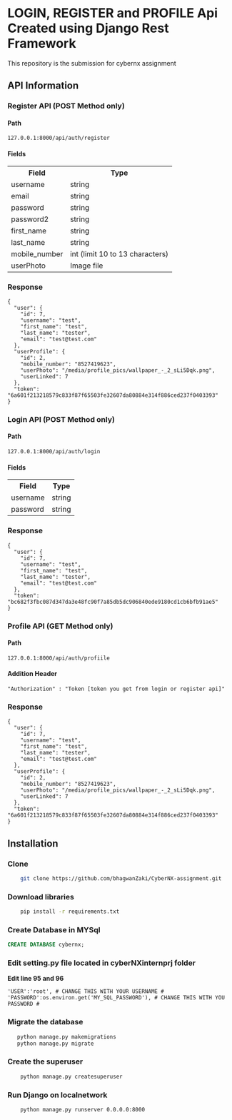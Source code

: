 # LOGIN, REGISTER and PROFILE Api Created using Django Rest Framework

This repository is the submission for cybernx assignment

## API Information

### Register API (POST Method only)

<h4>
    Path
</h4>

```
127.0.0.1:8000/api/auth/register
```
<h4>
    Fields
</h4>

<table>
    <tr>
        <th>Field</th>
        <th>Type</th>
    </tr>
    <tr>
        <td>
            username
        </td>
        <td>
            string
        </td>
    </tr>
     <tr>
        <td>
            email
        </td>
        <td>
            string
        </td>
    </tr>
     <tr>
        <td>
            password
        </td>
        <td>
            string
        </td>
    </tr>
    <tr>
        <td>
            password2
        </td>
        <td>
            string
        </td>
    </tr>
     <tr>
        <td>
            first_name
        </td>
        <td>
            string
        </td>
    </tr>
     <tr>
        <td>
            last_name
        </td>
        <td>
            string
        </td>
    </tr>
     <tr>
        <td>
            mobile_number
        </td>
        <td>
            int (limit 10 to 13 characters)
        </td>
    </tr>
     <tr>
        <td>
            userPhoto
        </td>
        <td>
            Image file
        </td>
    </tr>
</table>

<h3>
    Response
</h3>

```
{
  "user": {
    "id": 7,
    "username": "test",
    "first_name": "test",
    "last_name": "tester",
    "email": "test@test.com"
  },
  "userProfile": {
    "id": 2,
    "mobile_number": "8527419623",
    "userPhoto": "/media/profile_pics/wallpaper_-_2_sLi5Dqk.png",
    "userLinked": 7
  },
  "token": "6a601f213218579c833f87f65503fe32607da80884e314f886ced237f0403393"
}
```
### Login API (POST Method only)

<h4>
    Path
</h4>

```
127.0.0.1:8000/api/auth/login
```
<h4>
    Fields
</h4>

<table>
    <tr>
        <th>Field</th>
        <th>Type</th>
    </tr>
    <tr>
        <td>
            username
        </td>
        <td>
            string
        </td>
    </tr>
     <tr>
        <td>
            password
        </td>
        <td>
            string
        </td>
    </tr>
</table>

<h3>
    Response
</h3>

```
{
  "user": {
    "id": 7,
    "username": "test",
    "first_name": "test",
    "last_name": "tester",
    "email": "test@test.com"
  },
  "token": "bc682f3fbc087d347da3e48fc90f7a85db5dc906840ede9180cd1cb6bfb91ae5"
}
```
### Profile API (GET Method only)

<h4>
    Path
</h4>

```
127.0.0.1:8000/api/auth/profiile
```
<h4>
    Addition Header
</h4>

```
"Authorization" : "Token [token you get from login or register api]"
```



<h3>
    Response
</h3>

```
{
  "user": {
    "id": 7,
    "username": "test",
    "first_name": "test",
    "last_name": "tester",
    "email": "test@test.com"
  },
  "userProfile": {
    "id": 2,
    "mobile_number": "8527419623",
    "userPhoto": "/media/profile_pics/wallpaper_-_2_sLi5Dqk.png",
    "userLinked": 7
  },
  "token": "6a601f213218579c833f87f65503fe32607da80884e314f886ced237f0403393"
}
```

## Installation

<h3>
Clone
</h3>

```bash
    git clone https://github.com/bhagwanZaki/CyberNX-assignment.git
```
<h3>Download libraries</h3>

```bash
    pip install -r requirements.txt
```

<h3> Create Database in MYSql </h3>

```sql
CREATE DATABASE cybernx;
```

<h3>Edit setting.py file located in cyberNXinternprj folder</h3>

<b>Edit line 95 and 96</b>
```
'USER':'root', # CHANGE THIS WITH YOUR USERNAME #
'PASSWORD':os.environ.get('MY_SQL_PASSWORD'), # CHANGE THIS WITH YOU PASSWORD #
```

<h3>Migrate the database</h3>

```bash
   python manage.py makemigrations
   python manage.py migrate
```

<h3>Create the superuser</h3>

```bash
    python manage.py createsuperuser
```

<h3>Run Django on localnetwork</h3>

```bash
    python manage.py runserver 0.0.0.0:8000
```
